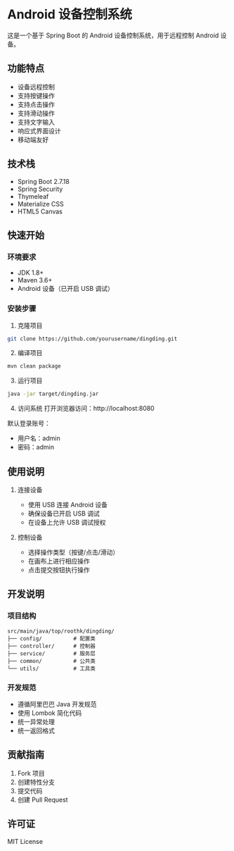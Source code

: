# Android 设备控制系统

这是一个基于 Spring Boot 的 Android 设备控制系统，用于远程控制 Android 设备。

## 功能特点

- 设备远程控制
- 支持按键操作
- 支持点击操作
- 支持滑动操作
- 支持文字输入
- 响应式界面设计
- 移动端友好

## 技术栈

- Spring Boot 2.7.18
- Spring Security
- Thymeleaf
- Materialize CSS
- HTML5 Canvas

## 快速开始

### 环境要求

- JDK 1.8+
- Maven 3.6+
- Android 设备（已开启 USB 调试）

### 安装步骤

1. 克隆项目
```bash
git clone https://github.com/yourusername/dingding.git
```

2. 编译项目
```bash
mvn clean package
```

3. 运行项目
```bash
java -jar target/dingding.jar
```

4. 访问系统
打开浏览器访问：http://localhost:8080

默认登录账号：
- 用户名：admin
- 密码：admin

## 使用说明

1. 连接设备
   - 使用 USB 连接 Android 设备
   - 确保设备已开启 USB 调试
   - 在设备上允许 USB 调试授权

2. 控制设备
   - 选择操作类型（按键/点击/滑动）
   - 在画布上进行相应操作
   - 点击提交按钮执行操作

## 开发说明

### 项目结构
```
src/main/java/top/roothk/dingding/
├── config/          # 配置类
├── controller/      # 控制器
├── service/         # 服务层
├── common/          # 公共类
└── utils/           # 工具类
```

### 开发规范
- 遵循阿里巴巴 Java 开发规范
- 使用 Lombok 简化代码
- 统一异常处理
- 统一返回格式

## 贡献指南

1. Fork 项目
2. 创建特性分支
3. 提交代码
4. 创建 Pull Request

## 许可证

MIT License
